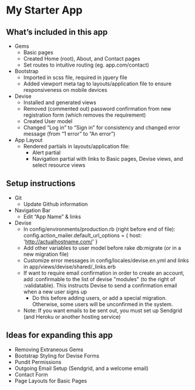 # My Starter App

## What’s included in this app
+ Gems
  + Basic pages
  + Created Home (root), About, and Contact pages
  + Set routes to intuitive routing (eg. app.com/contact)
+ Bootstrap
  + Imported in scss file, required in jquery file
  + Added viewport meta tag to layouts/application file to ensure responsiveness on mobile devices
+ Devise
  + Installed and generated views
  + Removed (commented out) password confirmation from new registration form (which removes the requirement)
  + Created User model
  + Changed “Log in” to “Sign in” for consistency and changed error message (from “1 error” to “An error”)
+ App Layout
  + Rendered partials in layouts/application file:
    + Alert partial
     + Navigation partial with links to Basic pages, Devise views, and select resource views

## Setup instructions
+ Git
  + Update Github information
+ Navigation Bar
  + Edit “App Name” & links
+ Devise
  + In config/environments/production.rb (right before end of file): config.action_mailer.default_url_options = { host:  'http://actualhostname.com/' }
  + Add other variables to user model before rake db:migrate (or in a new migration file)
  + Customize error messages in config/locales/devise.en.yml and links in app/views/devise/shared/_links.erb
  + If want to require email confirmation in order to create an account, add :confirmable to the list of devise "modules" (to the right of :validatable). This instructs Devise to send a confirmation email when a new user signs up
     + Do this before adding users, or add a special migration. Otherwise, some users will be unconfirmed in the system.  
  + Note: If you want emails to be sent out, you must set up Sendgrid (and Heroku or another hosting service)

## Ideas for expanding this app
+ Removing Extraneous Gems
+ Bootstrap Styling for Devise Forms
+ Pundit Permissions
+ Outgoing Email Setup (Sendgrid, and a welcome email)
+ Contact Form
+ Page Layouts for Basic Pages